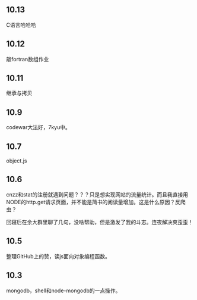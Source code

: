 ## 10.13
C语言哈哈哈
## 10.12
敲fortran数组作业
## 10.11
继承与拷贝
## 10.9
codewar大法好，7kyu中。
## 10.7 
object.js
## 10.6
cnzz和stat的注册就遇到问题？？？只是想实现网站的流量统计。而且我直接用NODE的http.get请求页面，并不能是简书的阅读量增加。这是什么原因？反爬虫？

回寝后在余大群里聊了几句，没啥帮助，但是激发了我的斗志。连夜解决爽歪歪！
## 10.5
整理GitHub上的赞，读js面向对象编程函数。
## 10.3
mongodb，shell和node-mongodb的一点操作。

















